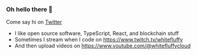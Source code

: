 ### Oh hello there 👋

Come say hi on [Twitter](https://twitter.com/whitefluffyC)

- I like open source software, TypeScript, React, and blockchain stuff
- Sometimes I stream when I code on https://www.twitch.tv/whitefluffy
- And then upload videos on https://www.youtube.com/@whitefluffycloud
